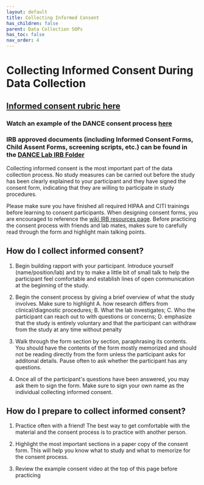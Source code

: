 ```yaml
---
layout: default
title: Collecting Informed Consent
has_children: false
parent: Data Collection SOPs
has_toc: false
nav_order: 4
---
```


# Collecting Informed Consent During Data Collection

## [Informed consent rubric here](https://docs.google.com/document/d/1qS2ftBenyLADRQ-1N1T3oHagEMjXdrMHWvd7PfT-EwU/edit?tab=t.0)

### **Watch an example of the DANCE consent process [here](https://www.youtube.com/watch?v=yWnQt_5I-gY)**

### **IRB approved documents (including Informed Consent Forms, Child Assent Forms, screening scripts, etc.) can be found in the [DANCE Lab IRB Folder](https://drive.google.com/drive/folders/19pH3p4Us1Sa6EdYonSyicn8ZgV9vc-6R?ths=true)**

Collecting informed consent is the most important part of the data collection process. No study measures can be carried out before the study has been clearly explained to your participant and they have signed the consent form, indicating that they are willing to participate in study procedures. 

Please make sure you have finished all required HIPAA and CITI trainings before learning to consent participants. When designing consent forms, you are encouraged to reference the [wiki IRB resources page](https://dance-lab.github.io/DANCE-Wiki/docs/Research_Resources/IRB/). Before practicing the consent process with friends and lab mates, makes sure to carefully read through the form and highlight main talking points. 

## How do I collect informed consent? 

1. Begin building rapport with your participant. Introduce yourself (name/position/lab) and try to make a little bit of small talk to help the participant feel comfortable and establish lines of open communication at the beginning of the study. 

2. Begin the consent process by giving a brief overview of what the study involves. Make sure to highlight A. how research differs from clinical/diagnostic procedures; B. What the lab investigates; C. Who the participant can reach out to with questions or concerns; D. emphasize that the study is entirely voluntary and that the participant can withdraw from the study at any time without penalty

3. Walk through the form section by section, paraphrasing its contents. You should have the contents of the form mostly memorized and should not be reading directly from the form unless the participant asks for additonal details. Pause often to ask whether the participant has any questions.

4. Once all of the participant's questions have been answered, you may ask them to sign the form. Make sure to sign your own name as the individual collecting informed consent. 

## How do I prepare to collect informed consent?

1. Practice often with a friend! The best way to get comfortable with the material and the consent process is to practice with another person. 

2. Highlight the most important sections in a paper copy of the consent form. This will help you know what to study and what to memorize for the consent process. 

3. Review the example consent video at the top of this page before practicing